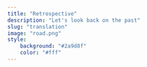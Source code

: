 ```yaml
---
title: "Retrospective"
description: "Let's look back on the past" 
slug: "translation"
image: "road.png"
style:
    background: "#2a9d8f"
    color: "#fff"
---
```


